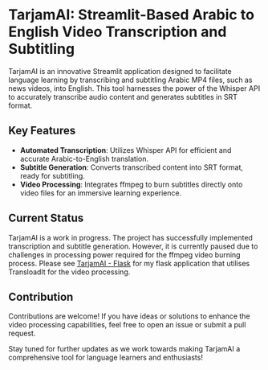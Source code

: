 # TarjamAI: Streamlit-Based Arabic to English Video Transcription and Subtitling

TarjamAI is an innovative Streamlit application designed to facilitate language learning by transcribing and subtitling Arabic MP4 files, such as news videos, into English. This tool harnesses the power of the Whisper API to accurately transcribe audio content and generates subtitles in SRT format.

## Key Features
- **Automated Transcription**: Utilizes Whisper API for efficient and accurate Arabic-to-English translation.
- **Subtitle Generation**: Converts transcribed content into SRT format, ready for subtitling.
- **Video Processing**: Integrates ffmpeg to burn subtitles directly onto video files for an immersive learning experience.

## Current Status
TarjamAI is a work in progress. The project has successfully implemented transcription and subtitle generation. However, it is currently paused due to challenges in processing power required for the ffmpeg video burning process. Please see [TarjamAI - Flask](github.com) for my flask application that utilises TransloadIt for the video processing. 


## Contribution
Contributions are welcome! If you have ideas or solutions to enhance the video processing capabilities, feel free to open an issue or submit a pull request.

Stay tuned for further updates as we work towards making TarjamAI a comprehensive tool for language learners and enthusiasts!

